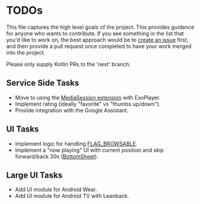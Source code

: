 TODOs
=====

This file captures the high level goals of the project. This provides guidance for anyone who wants
to contribute. If you see something in the list that you'd like to work on,
the best approach would be to [create an
issue](https://github.com/googlesamples/android-UniversalMusicPlayer/issues) first,
and then provide a pull request once completed to have your work merged into the project.

Please only supply Kotlin PRs to the 'next' branch.

Service Side Tasks
------------------

- Move to using the [MediaSession extension](https://medium.com/google-exoplayer/the-mediasession-extension-for-exoplayer-82b9619deb2d)
with ExoPlayer.
- Implement rating (ideally "favorite" vs "thumbs up/down").
- Provide integration with the Google Assistant.

UI Tasks
--------

- Implement logic for handling [FLAG_BROWSABLE](https://developer.android.com/reference/android/support/v4/media/MediaBrowserCompat.MediaItem.html#FLAG_BROWSABLE).
- Implement a "now playing" UI with current position and skip forward/back 30s ([BottomSheet](https://material.io/guidelines/components/bottom-sheets.html#bottom-sheets-persistent-bottom-sheets)).

Large UI Tasks
--------------

- Add UI module for Android Wear.
- Add UI module for Android TV with Leanback.